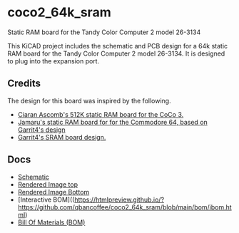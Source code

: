 # coco2_64k_sram
Static RAM board for the Tandy Color Computer 2 model 26-3134

This KiCAD project includes the schematic and PCB design for a 64k static RAM board for the
Tandy Color Computer 2 model 26-3134. It is designed to plug into the expansion port.

## Credits
The design for this board was inspired by the following.
- [Ciaran Ascomb's 512K static RAM board for the CoCo 3.](https://gitlab.com/sixxie/cc3-512k)
- [Jamaru's static RAM board for for the Commodore 64, based on Garrit4's design](https://github.com/jamarju/c64-sram)
- [Garrit4's SRAM board design.](https://www.lemon64.com/forum/viewtopic.php?p=773935#773935)


## Docs
- [Schematic](https://github.com/qbancoffee/coco2_64k_sram/blob/main/pdfs/schematic.pdf)
- [Rendered Image top](https://github.com/qbancoffee/coco2_64k_sram/blob/main/images/board_top_rendered.png)
- [Rendered Image Bottom](https://github.com/qbancoffee/coco2_64k_sram/blob/main/images/board_bottom_rendered.png)
- [Interactive BOM]((https://htmlpreview.github.io/?https://github.com/qbancoffee/coco2_64k_sram/blob/main/bom/ibom.html)
- [Bill Of Materials (BOM)](https://github.com/qbancoffee/coco2_64k_sram/blob/main/bom/bom.csv)
